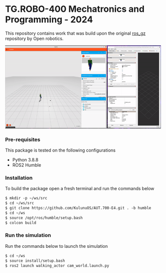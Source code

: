 # TG.ROBO-400 Mechatronics and Programming - 2024
This repository contains work that was build upon the original [ros_gz](https://github.com/gazebosim/ros_gz/tree/humble) repository by Open robotics.

![](assets/actor.gif)


### Pre-requisites

This package is tested on the following configurations
- Python 3.8.8
- ROS2 Humble 

### Installation 

To build the package open a fresh terminal and run the commands below

```
$ mkdir -p ~/ws/src
$ cd ~/ws/src
$ git clone https://github.com/KulunuOS/AUT.700-E4.git . -b humble
$ cd ~/ws
$ source /opt/ros/humble/setup.bash
$ colcon build

```
### Run the simulation
 
Run the commands below to launch the simulation 

```
$ cd ~/ws
$ source install/setup.bash
$ ros2 launch walking_actor cam_world.launch.py
```